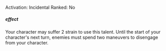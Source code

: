 Activation: Incidental
Ranked: No
##### effect
Your character may suffer 2 strain to use this
talent. Until the start of your character's next
turn, enemies must spend two maneuvers to
disengage from your character.